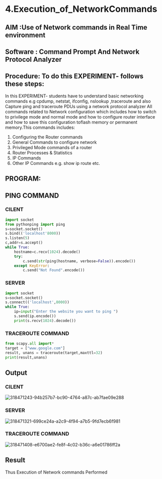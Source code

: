 # 4.Execution_of_NetworkCommands
## AIM :Use of Network commands in Real Time environment
## Software : Command Prompt And Network Protocol Analyzer
## Procedure: To do this EXPERIMENT- follows these steps:
In this EXPERIMENT- students have to understand basic networking commands e.g cpdump, netstat, ifconfig, nslookup ,traceroute and also Capture ping and traceroute PDUs using a network protocol analyzer All commands related to Network configuration which includes how to switch to privilege mode
and normal mode and how to configure router interface and how to save this configuration toflash memory or permanent memory.This commands includes:

1. Configuring the Router commands
2. General Commands to configure network
3. Privileged Mode commands of a router
4. Router Processes & Statistics
5. IP Commands
6. Other IP Commands e.g. show ip route etc.

## PROGRAM:
## PING COMMAND
### CILENT
```python
import socket 
from pythonping import ping 
s=socket.socket() 
s.bind(('localhost'8000)) 
s.listen(5) 
c,addr=s.accept() 
while True: 
    hostname=c.recv(1024).decode() 
    try: 
        c.send(str(ping(hostname, verbose=False)).encode()) 
    except KeyError: 
        c.send("Not Found".encode())
```
### SERVER
```python
import socket 
s=socket.socket() 
s.connect(('localhost',8000)) 
while True: 
    ip=input("Enter the website you want to ping ") 
    s.send(ip.encode()) 
    print(s.recv(1024).decode())
```
### TRACEROUTE COMMAND
```python
from scapy.all import* 
target = ["www.google.com"] 
result, unans = traceroute(target,maxttl=32) 
print(result,unans)
```

## Output
### CILENT
![318471243-94b257b7-bc90-4764-a87c-ab7fae09e288](https://github.com/Alfredsec/4.Execution_of_NetworkCommends/assets/120621608/5061d4ae-a9cd-48d0-925b-61cf7eac9b66)


### SERVER
![318471321-699ce24a-a2c9-4f94-a7b5-9fd7ecb6f981](https://github.com/Alfredsec/4.Execution_of_NetworkCommends/assets/120621608/36f4b233-8de9-4a9c-8eb9-b6f454813db0)


### TRACEROUTE COMMAND
![318471408-e6700ae2-fe8f-4c02-b36c-a6e01786ff2a](https://github.com/Alfredsec/4.Execution_of_NetworkCommends/assets/120621608/6d2f8629-8291-4489-9e44-35af3a1f95f3)



## Result
Thus Execution of Network commands Performed 
